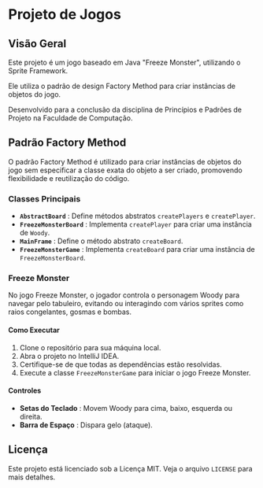 # Projeto de Jogos

## Visão Geral

Este projeto é um jogo baseado em Java "Freeze Monster", utilizando o Sprite Framework.

Ele utiliza o padrão de design Factory Method para criar instâncias de objetos do jogo.

Desenvolvido para a conclusão da disciplina de Princípios e Padrões de Projeto na Faculdade de Computação.

## Padrão Factory Method

O padrão Factory Method é utilizado para criar instâncias de objetos do jogo sem especificar a classe exata do objeto a ser criado, promovendo flexibilidade e reutilização do código.

### Classes Principais

* **`AbstractBoard`** : Define métodos abstratos `createPlayers` e `createPlayer`.
* **`FreezeMonsterBoard`** : Implementa `createPlayer` para criar uma instância de `Woody`.
* **`MainFrame`** : Define o método abstrato `createBoard`.
* **`FreezeMonsterGame`** : Implementa `createBoard` para criar uma instância de `FreezeMonsterBoard`.

### Freeze Monster

No jogo Freeze Monster, o jogador controla o personagem Woody para navegar pelo tabuleiro, evitando ou interagindo com vários sprites como raios congelantes, gosmas e bombas.

#### Como Executar

1. Clone o repositório para sua máquina local.
2. Abra o projeto no IntelliJ IDEA.
3. Certifique-se de que todas as dependências estão resolvidas.
4. Execute a classe `FreezeMonsterGame` para iniciar o jogo Freeze Monster.

#### Controles

* **Setas do Teclado** : Movem Woody para cima, baixo, esquerda ou direita.
* **Barra de Espaço** : Dispara gelo (ataque).

## Licença

Este projeto está licenciado sob a Licença MIT. Veja o arquivo `LICENSE` para mais detalhes.
